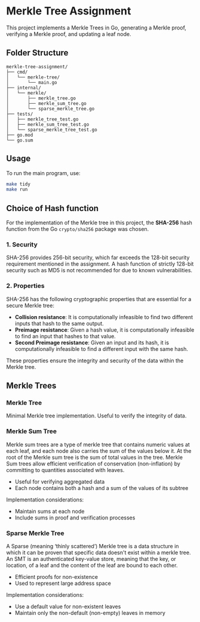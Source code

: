 # Merkle Tree Assignment

This project implements a Merkle Trees in Go, generating a Merkle proof, verifying a Merkle proof, and updating a leaf node.

## Folder Structure

```
merkle-tree-assignment/
├── cmd/
│   └── merkle-tree/
│       └── main.go
├── internal/
│   └── merkle/
│       ├── merkle_tree.go
│       ├── merkle_sum_tree.go
│       └── sparse_merkle_tree.go
├── tests/
│   ├── merkle_tree_test.go
│   ├── merkle_sum_tree_test.go
│   └── sparse_merkle_tree_test.go
├── go.mod
└── go.sum
```

## Usage

To run the main program, use:

```sh
make tidy
make run
```

## Choice of Hash function

For the implementation of the Merkle tree in this project, the **SHA-256** hash function from the Go `crypto/sha256` package was chosen.

### 1. Security

SHA-256 provides 256-bit security, which far exceeds the 128-bit security requirement mentioned in the assignment. A hash function of strictly 128-bit security such as MD5 is not recommended for due to known vulnerabilities.

### 2. Properties

SHA-256 has the following cryptographic properties that are essential for a secure Merkle tree:

- **Collision resistance**: It is computationally infeasible to find two different inputs that hash to the same output.
- **Preimage resistance**: Given a hash value, it is computationally infeasible to find an input that hashes to that value.
- **Second Preimage resistance**: Given an input and its hash, it is computationally infeasible to find a different input with the same hash.

These properties ensure the integrity and security of the data within the Merkle tree.

## Merkle Trees

### Merkle Tree

Minimal Merkle tree implementation. Useful to verify the integrity of data.

### Merkle Sum Tree

Merkle sum trees are a type of merkle tree that contains numeric values at each leaf, and each node also carries the sum of the values below it. At the root of the Merkle sum tree is the sum of total values in the tree. Merkle Sum trees allow efficient verification of conservation (non-inflation) by committing to quantities associated with leaves.

- Useful for verifying aggregated data
- Each node contains both a hash and a sum of the values of its subtree

Implementation considerations:

- Maintain sums at each node
- Include sums in proof and verification processes

### Sparse Merkle Tree

A Sparse (meaning ‘thinly scattered’) Merkle tree is a data structure in which it can be proven that specific data doesn't exist within a merkle tree. An SMT is an authenticated key-value store, meaning that the key, or location, of a leaf and the content of the leaf are bound to each other.

- Efficient proofs for non-existence
- Used to represent large address space

Implementation considerations:

- Use a default value for non-existent leaves
- Maintain only the non-default (non-empty) leaves in memory
